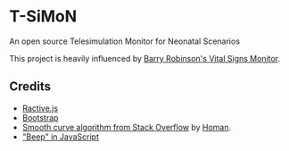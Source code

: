 # T-SiMoN
An open source Telesimulation Monitor for Neonatal Scenarios

This project is heavily influenced by [Barry Robinson's Vital Signs Monitor](https://github.com/BarryRobinson/Vital-Signs-Monitor).

## Credits

* [Ractive.js](https://ractive.js.org/)
* [Bootstrap](https://getbootstrap.com/)
* [Smooth curve algorithm from Stack Overflow](https://stackoverflow.com/questions/7054272/how-to-draw-smooth-curve-through-n-points-using-javascript-html5-canvas) by [Homan](https://stackoverflow.com/users/793454/homan).
* ["Beep" in JavaScript](https://ourcodeworld.com/articles/read/1627/how-to-easily-generate-a-beep-notification-sound-with-javascript)